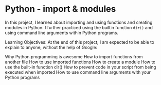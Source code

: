 # Python - import & modules

In this project, I learned about importing and using functions and creating
modules in Python. I further practiced using the builtin function
`dir()` and using command line arguments within Python programs.

Learning Objectives:
At the end of this project, I am expected to be able to explain to anyone, without the help of Google:

Why Python programming is awesome
How to import functions from another file
How to use imported functions
How to create a module
How to use the built-in function dir()
How to prevent code in your script from being executed when imported
How to use command line arguments with your Python programs
